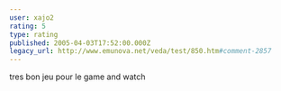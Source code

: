 ```yaml
---
user: xajo2
rating: 5
type: rating
published: 2005-04-03T17:52:00.000Z
legacy_url: http://www.emunova.net/veda/test/850.htm#comment-2857
---
```

tres bon jeu pour le game and watch